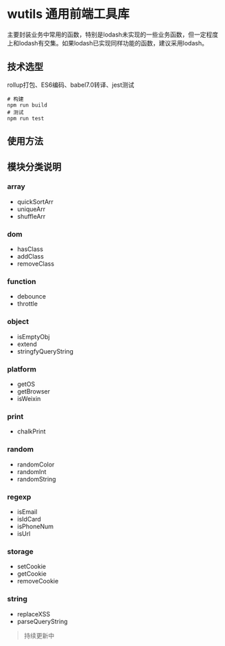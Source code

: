 # wutils 通用前端工具库

主要封装业务中常用的函数，特别是lodash未实现的一些业务函数，但一定程度上和lodash有交集。如果lodash已实现同样功能的函数，建议采用lodash。

## 技术选型
rollup打包、ES6编码、babel7.0转译、jest测试
~~~
# 构建
npm run build
# 测试
npm run test
~~~

## 使用方法

## 模块分类说明

### array

- quickSortArr
- uniqueArr
- shuffleArr

### dom

- hasClass
- addClass
- removeClass

### function

- debounce
- throttle

### object

- isEmptyObj
- extend
- stringfyQueryString

### platform

- getOS
- getBrowser
- isWeixin

### print

- chalkPrint

### random

- randomColor
- randomInt
- randomString

### regexp

- isEmail
- isIdCard
- isPhoneNum
- isUrl

### storage

- setCookie
- getCookie
- removeCookie

### string

- replaceXSS
- parseQueryString

> 持续更新中